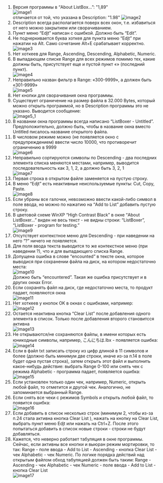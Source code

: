 1. Версия программы в “About ListBox...”: "1,89" <br />
![image1](http://f5.s.qip.ru/yVu0pjds.png)<br />
отличается от той, что указана в Description: "1.98"
![image2](http://f6.s.qip.ru/yVu0pjdt.png)<br />
2. Description всегда располагается поверх всех окон, т.е. избавиться от него можно закрытием или сворачиванием.
3. Пункт меню “Edjt” написан с ошибкой. Должно быть “Edit”.
4. Не подчеркивается буква хоткея для пункта меню “Edjt” при нажатии на Alt. Само сочетание Alt+E срабатывает корректно.<br />
![image3](http://f6.s.qip.ru/yVu0pjdu.png)<br />
5. Нет хоткеев для Range, Ascending, Descending, Alphabetic, Numeric.
6. В выпадающем списке Range для всех режимов помимо тех, какие должны быть, присутствует еще и пустой пункт «» (последний пункт).<br />
![image4](http://f5.s.qip.ru/yVu0pjdv.png)<br />
7. Неправильно назван фильтр в Range: «300-9999», а должен быть «301-9999»<br />
![image5](http://f6.s.qip.ru/yVu0pjdw.png)<br />
8. Нет кнопки для сворачивания окна программы.
9. Существует ограничение на размер файла в 32.000 Bytes, который можно открыть программой, но в Description программы это не указано. Выводится сообщение:<br />
![image5_1](http://f5.s.qip.ru/yVu0pjdK.png)<br />
10. В названии окна программы всегда написано “ListBoxer - Untitled”. Предположительно, должно быть, чтобы в название окна вместо Untitled писалось название открытого файла.
11. В числовом режиме можно (не появляется окно с предупреждением) ввести число 10000, что противоречит ограничению в 9999<br />
![image6](http://f6.s.qip.ru/yVu0pjdx.png)<br />
12. Неправильно сортируются символы по Descending - два последних элемента списка меняются местами, например, выводится последовательность как 3, 1, 2, а должно быть 3, 2, 1<br />
![image7](http://f6.s.qip.ru/yVu0pjdy.png)<br />
13. Первая строка в открытом файле заменяется на пустую строку.
14. В меню “Edjt” есть неактивные неиспользуемые пункты: Cut, Copy, Paste.<br />
![image8](http://f5.s.qip.ru/yVu0pjdz.png)<br />
15. Если убраны все галочки, невозможно ввести какой-либо символ в поле ввода, но можно по нажатию на “Add to List” добавить пустую строку.
16. В цветовой схеме WinXP “High Contrast Black” в окне “About ListBoxer...” виден не весь текст - не видны строки: “ListBoxer”, “ListBoxer - program for testing.”<br />
![image9](http://f5.s.qip.ru/yVu0pjdA.png)<br />
17. Отсутствует контекстное меню для Descending - при наведении на него “?” ничего не появляется.
18. Для поля ввода текста выводится то же контекстное меню (при наведении ?), что и для выпадающего списка Range.
19. Допущена ошибка в слове “encounted” в тексте окна, которое выводися при сохранении файла на диск, на котором недостаточно места:<br />
![image10](http://f5.s.qip.ru/yVu0pjdB.png)<br />
Должно быть “encountered”.
Такая же ошибка присутствует и в других окнах Error.
20. Если сохранять файл на диск, где недостаточно места, то продукт падает, появляются окна<br />
![image11](http://f5.s.qip.ru/yVu0pjdC.png)<br />
21. Нет хоткеев у кнопок OK в окнах с ошибками, например:<br />
![image12](http://f6.s.qip.ru/yVu0pjdE.png)<br />
22. Остается неактивна кнопка “Clear List” после добавления одного элемента в список. Только после добавления второго становитсся активна<br />
![image13](http://f6.s.qip.ru/yVu0pjdF.png)<br />
23. Не открываются/не сохраняются файлы, в имени которых есть юникодные символы, например, こんにちは.lbx - появляется ошибка:<br />
![image14](http://f6.s.qip.ru/yVu0pjdG.png)<br /> 
24. Если в файл txt записать строку из цифр длиной в 11 символов и более (должно быть минимум две строки, иначе из-за п.14 в поле будет одна пустая строка), затем открыть этот файл и выполнить какое-нибудь действие: выбрать Range 0-100 или снять чек с режима Alphabetic - программа падает, появляется ошибка:<br />
![image15](http://f5.s.qip.ru/yVu0pjdH.png)<br />
25. Если установлен только один чек, например, Numeric, открыть любой файл, то отметится и другой чек. Аналогично, не запоминается выбранный Range.
26. Если снять все чеки с режимов Symbols и открыть любой файл, то появится ошибка:<br />
![image16](http://f5.s.qip.ru/yVu0pjdI.png)<br />
27. Если добавить в список несколько строк (минимум 2, чтобы из-за п.24 стала активна кнопка Clear List ), нажать на кнопку на Clear List, выбрать пункт меню Edjt или нажать на Ctrl+Z. После этого попытаться добавить в список новые строки - строки не будут добавляться.
28. Кажется, что неверно работает табуляция в окне программы. Сейчас, если активны все кнопки и выюран режим мортировки, то так: Range - поле ввода - Add to List - Ascending - кнопка Clear List - чек Alphabetic - чек Numeric.
По логике порядка действий над открытым файлом обход табуляцией должен быть таким:
Range - Ascending - чек Alphabetic - чек Numeric - поле ввода - Add to List - кнопка Clear List<br />
![image17](http://f5.s.qip.ru/yVu0pjdr.png)
